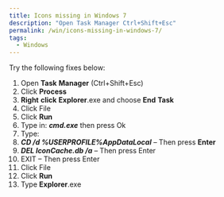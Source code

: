 ```yaml
---
title: Icons missing in Windows 7
description: "Open Task Manager Ctrl+Shift+Esc"
permalink: /win/icons-missing-in-windows-7/
tags:
  - Windows
---
```

Try the following fixes below:

  1. Open **Task** **Manager** (Ctrl+Shift+Esc)
  2. Click **Process**
  3. **Right** **click** **Explorer**.exe and choose **End** **Task**
  4. Click File
  5. Click **Run**
  6. Type in: **_cmd.exe_** then press Ok
  7. Type:
  8. **_CD /d %USERPROFILE%_**<wbr>**_AppDataLocal_** &#8211; Then press **Enter**</wbr>
  9. **_DEL IconCache.db /a_** &#8211; Then press Enter
 10. EXIT &#8211; Then press Enter
 11. Click File
 12. Click **Run**
 13. Type **Explorer**.exe
